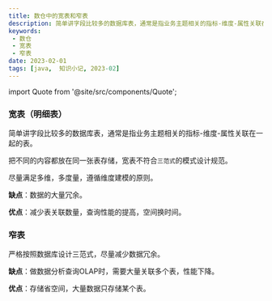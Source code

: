 ```yaml
---
title: 数仓中的宽表和窄表
description: 简单讲字段比较多的数据库表，通常是指业务主题相关的指标-维度-属性关联在一起的表。把不同的内容都放在同一张表存储，宽表不符合三范式的模式设计规范。
keywords:
 - 数仓
 - 宽表
 - 窄表
date: 2023-02-01
tags: [java,  知识小记, 2023-02]
---
```


import Quote from '@site/src/components/Quote';

> <Quote></Quote>

### 宽表（明细表）

简单讲字段比较多的数据库表，通常是指业务主题相关的指标-维度-属性关联在一起的表。

把不同的内容都放在同一张表存储，宽表不符合`三范式`的模式设计规范。

尽量满足多维，多度量，遵循维度建模的原则。

**缺点**：数据的大量冗余。

**优点**：减少表关联数量，查询性能的提高，空间换时间。

### 窄表

严格按照数据库设计三范式，尽量减少数据冗余。

**缺点**：做数据分析查询OLAP时，需要大量关联多个表，性能下降。

**优点**：存储省空间，大量数据只存储某个表。
